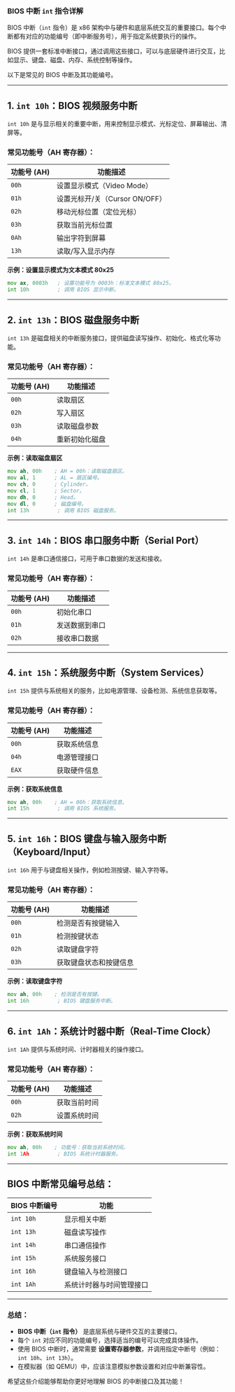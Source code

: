 ### BIOS 中断 `int` 指令详解

BIOS 中断（`int` 指令）是 x86 架构中与硬件和底层系统交互的重要接口。每个中断都有对应的功能编号（即中断服务号），用于指定系统要执行的操作。

BIOS 提供一套标准中断接口，通过调用这些接口，可以与底层硬件进行交互，比如显示、键盘、磁盘、内存、系统控制等操作。

以下是常见的 BIOS 中断及其功能编号。

---

## 1. **`int 10h`：BIOS 视频服务中断**

`int 10h` 是与显示相关的重要中断，用来控制显示模式、光标定位、屏幕输出、清屏等。

### 常见功能号（AH 寄存器）：

| 功能号 (AH) | 功能描述                      |
|-------------|--------------------------------|
| `00h`        | 设置显示模式（Video Mode）   |
| `01h`        | 设置光标开/关（Cursor ON/OFF）|
| `02h`        | 移动光标位置（定位光标）     |
| `03h`        | 获取当前光标位置             |
| `0Ah`        | 输出字符到屏幕               |
| `13h`        | 读取/写入显示内存            |

**示例：设置显示模式为文本模式 80x25**

```asm
mov ax, 0003h   ; 设置功能号为 0003h：标准文本模式 80x25。
int 10h         ; 调用 BIOS 显示中断。
```

---

## 2. **`int 13h`：BIOS 磁盘服务中断**

`int 13h` 是磁盘相关的中断服务接口，提供磁盘读写操作、初始化、格式化等功能。

### 常见功能号（AH 寄存器）：

| 功能号 (AH) | 功能描述                      |
|-------------|--------------------------------|
| `00h`        | 读取扇区                        |
| `02h`        | 写入扇区                        |
| `03h`        | 读取磁盘参数                  |
| `04h`        | 重新初始化磁盘                  |

**示例：读取磁盘扇区**

```asm
mov ah, 00h    ; AH = 00h：读取磁盘扇区。
mov al, 1      ; AL = 扇区编号。
mov ch, 0      ; Cylinder。
mov cl, 1      ; Sector。
mov dh, 0      ; Head。
mov dl, 0      ; 磁盘编号。
int 13h         ; 调用 BIOS 磁盘服务。
```

---

## 3. **`int 14h`：BIOS 串口服务中断（Serial Port）**

`int 14h` 是串口通信接口，可用于串口数据的发送和接收。

### 常见功能号（AH 寄存器）：

| 功能号 (AH) | 功能描述                      |
|-------------|--------------------------------|
| `00h`        | 初始化串口                    |
| `01h`        | 发送数据到串口                |
| `02h`        | 接收串口数据                 |

---

## 4. **`int 15h`：系统服务中断（System Services）**

`int 15h` 提供与系统相关的服务，比如电源管理、设备检测、系统信息获取等。

### 常见功能号（AH 寄存器）：

| 功能号 (AH) | 功能描述                      |
|-------------|--------------------------------|
| `00h`        | 获取系统信息                  |
| `04h`        | 电源管理接口                  |
| `EAX`        | 获取硬件信息                  |

**示例：获取系统信息**

```asm
mov ah, 00h    ; AH = 00h：获取系统信息。
int 15h         ; 调用 BIOS 系统服务。
```

---

## 5. **`int 16h`：BIOS 键盘与输入服务中断（Keyboard/Input）**

`int 16h` 用于与键盘相关操作，例如检测按键、输入字符等。

### 常见功能号（AH 寄存器）：

| 功能号 (AH) | 功能描述                      |
|-------------|--------------------------------|
| `00h`        | 检测是否有按键输入            |
| `01h`        | 检测按键状态                 |
| `02h`        | 读取键盘字符                  |
| `03h`        | 获取键盘状态和按键信息      |

**示例：读取键盘字符**

```asm
mov ah, 00h    ; 检测是否有按键。
int 16h         ; BIOS 键盘服务中断。
```

---

## 6. **`int 1Ah`：系统计时器中断（Real-Time Clock）**

`int 1Ah` 提供与系统时间、计时器相关的操作接口。

### 常见功能号（AH 寄存器）：

| 功能号 (AH) | 功能描述                      |
|-------------|--------------------------------|
| `00h`        | 获取当前时间                 |
| `02h`        | 设置系统时间                 |

**示例：获取系统时间**

```asm
mov ah, 00h    ; 功能号：获取当前系统时间。
int 1Ah         ; BIOS 系统计时器服务。
```

---

## BIOS 中断常见编号总结：

| BIOS 中断编号 | 功能                             |
|----------------|------------------------------------|
| `int 10h`      | 显示相关中断                     |
| `int 13h`      | 磁盘读写操作                     |
| `int 14h`      | 串口通信操作                     |
| `int 15h`      | 系统服务接口                     |
| `int 16h`      | 键盘输入与检测接口               |
| `int 1Ah`      | 系统计时器与时间管理接口         |

---

### 总结：

- **BIOS 中断（`int` 指令）** 是底层系统与硬件交互的主要接口。
- 每个 `int` 对应不同的功能编号，选择适当的编号可以完成具体操作。
- 使用 BIOS 中断时，通常需要 **设置寄存器参数**，并调用指定中断号（例如：`int 10h`、`int 13h`）。
- 在模拟器（如 QEMU）中，应该注意模拟参数设置和对应中断兼容性。

希望这些介绍能够帮助你更好地理解 BIOS 的中断接口及其功能！
